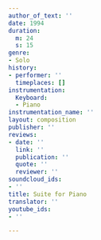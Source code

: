 ```yaml
---
author_of_text: ''
date: 1994
duration:
  m: 24
  s: 15
genre:
- Solo
history:
- performer: ''
  timeplaces: []
instrumentation:
  Keyboard:
  - Piano
instrumentation_name: ''
layout: composition
publisher: ''
reviews:
- date: ''
  link: ''
  publication: ''
  quote: ''
  reviewer: ''
soundcloud_ids:
- ''
title: Suite for Piano
translator: ''
youtube_ids:
- ''

---
```

